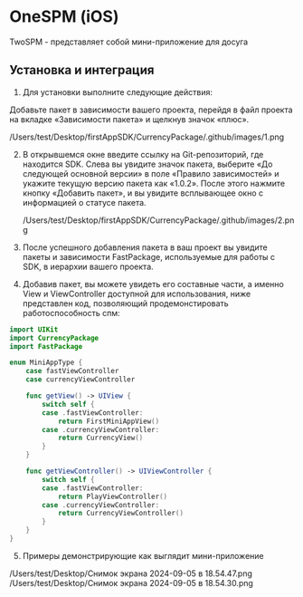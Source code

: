 # OneSPM (iOS)

<!--BEGIN_DESCRIPTION-->
TwoSPM - представляет собой мини-приложение для досуга
<!--END_DESCRIPTION-->

## Установка и интеграция

1. Для установки выполните следующие действия:

Добавьте пакет в зависимости вашего проекта, перейдя в файл проекта на вкладке «Зависимости пакета» и щелкнув значок «плюс».

   /Users/test/Desktop/firstAppSDK/CurrencyPackage/.github/images/1.png

2. В открывшемся окне введите ссылку на Git-репозиторий, где находится SDK. Слева вы увидите значок пакета, выберите «До следующей основной версии» в поле «Правило зависимостей» и укажите текущую версию пакета как «1.0.2». После этого нажмите кнопку «Добавить пакет», и вы увидите всплывающее окно с информацией о статусе пакета.

    /Users/test/Desktop/firstAppSDK/CurrencyPackage/.github/images/2.png
    
3. После успешного добавления пакета в ваш проект вы увидите пакеты и зависимости FastPackage, используемые для работы с SDK, в иерархии вашего проекта.

4. Добавив пакет, вы можете увидеть его составные части, а именно View и ViewController доступной для использования, ниже представлен код, позволяющий продемонстировать работоспособность спм:

```swift
import UIKit
import CurrencyPackage
import FastPackage

enum MiniAppType {
    case fastViewController
    case currencyViewController

    func getView() -> UIView {
        switch self {
        case .fastViewController:
            return FirstMiniAppView()
        case .currencyViewController:
            return CurrencyView()
        }
    }

    func getViewController() -> UIViewController {
        switch self {
        case .fastViewController:
            return PlayViewController()
        case .currencyViewController:
            return CurrencyViewController()
        }
    }
}
```

5. Примеры демонстрирующие как выглядит мини-приложение 

/Users/test/Desktop/Снимок экрана 2024-09-05 в 18.54.47.png
/Users/test/Desktop/Снимок экрана 2024-09-05 в 18.54.30.png
